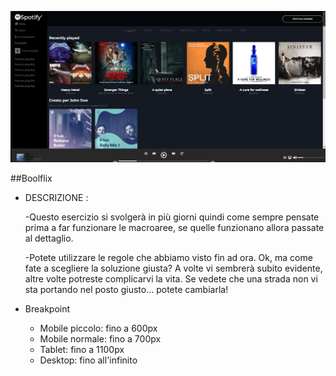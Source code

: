 ![preview](./github/preview.png) 

##Boolflix

- DESCRIZIONE :

    -Questo esercizio si svolgerà in più giorni quindi come sempre pensate prima a far funzionare le macroaree, se quelle funzionano allora passate al dettaglio.
    
    -Potete utilizzare le regole che abbiamo visto fin ad ora. Ok, ma come fate a scegliere la soluzione giusta? A volte vi sembrerà subito evidente, altre volte potreste complicarvi la vita. Se vedete che una strada non vi sta portando nel posto giusto... potete cambiarla!

- Breakpoint

    - Mobile piccolo: fino a 600px
    - Mobile normale: fino a 700px
    - Tablet: fino a 1100px
    - Desktop: fino all'infinito
